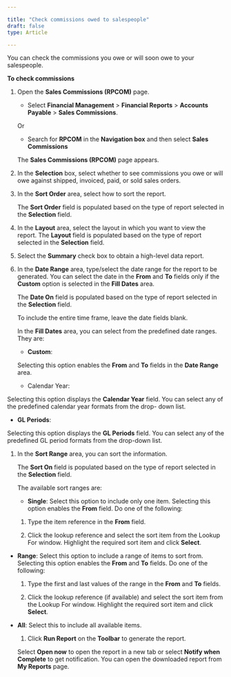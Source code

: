 ```yaml
---  

title: "Check commissions owed to salespeople"  
draft: false 
type: Article

---
```


You can check the commissions you owe or will soon owe to your salespeople.

**To check commissions**

1.  Open the **Sales Commissions (RPCOM)** page.

    - Select **Financial Management** > **Financial Reports** > **Accounts Payable** > **Sales Commissions**.

    Or

    - Search for **RPCOM** in the **Navigation box** and then select **Sales Commissions**

    The **Sales Commissions (RPCOM)** page appears.

2.  In the **Selection** box, select whether to see commissions you owe or will owe against shipped, invoiced, paid, or sold sales orders.

3.  In the **Sort Order** area, select how to sort the report.

    The **Sort Order** field is populated based on the type of report selected in the **Selection** field.

4.  In the **Layout** area, select the layout in which you want to view the report.
    The **Layout** field is populated based on the type of report selected in the **Selection** field.

5.  Select the **Summary** check box to obtain a high-level data report.

6.  In the **Date Range** area, type/select the date range for the report to be generated. You can select the date in the **From** and **To** fields only if the **Custom** option is selected in the **Fill Dates** area.

    The **Date On** field is populated based on the type of report selected in the **Selection** field.

    To include the entire time frame, leave the date fields blank.

    In the **Fill Dates** area, you can select from the predefined date ranges. They are:

    - **Custom**:

    Selecting this option enables the **From** and **To** fields in the **Date Range** area.

    - Calendar Year:

Selecting this option displays the **Calendar Year** field. You can select any of the predefined calendar year formats from the drop- down list.

- **GL Periods**:

Selecting this option displays the **GL Periods** field. You can select any of the predefined GL period formats from the drop-down list.

1.  In the **Sort Range** area, you can sort the information.

    The **Sort On** field is populated based on the type of report selected in the **Selection** field.

    The available sort ranges are:

    - **Single**: Select this option to include only one item. Selecting this option enables the **From** field. Do one of the following:

    1.  Type the item reference in the **From** field.

    2.  Click the lookup reference and select the sort item from the Lookup For window. Highlight the required sort item and click **Select**.

- **Range**: Select this option to include a range of items to sort from. Selecting this option enables the **From** and **To** fields. Do one of the following:

    1.  Type the first and last values of the range in the **From** and **To** fields.

    2.  Click the lookup reference (if available) and select the sort item from the Lookup For window. Highlight the required sort item and click **Select**.

- **All**: Select this to include all available items.

    1.  Click **Run Report** on the **Toolbar** to generate the report.

    Select **Open now** to open the report in a new tab or select **Notify when Complete** to get notification. You can open the downloaded report from **My Reports** page.